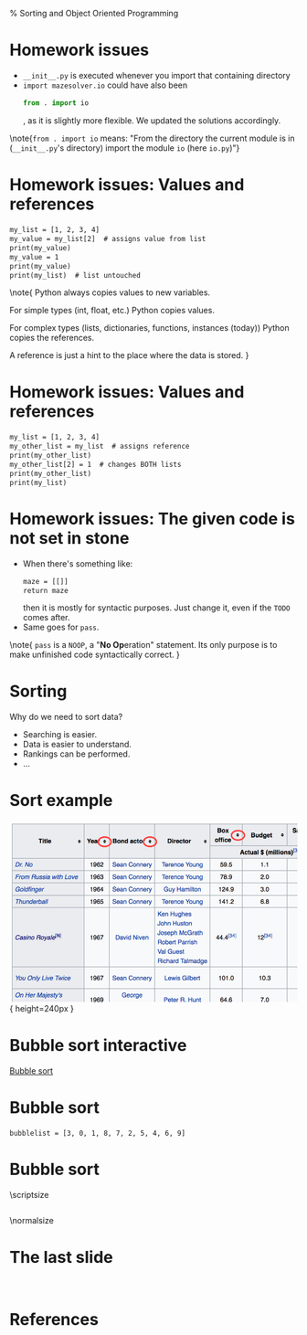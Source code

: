 % Sorting and Object Oriented Programming


# Homework issues

- `__init__.py` is executed whenever you import that containing directory
- `import mazesolver.io` could have also been
    ```python
    from . import io
    ```
  , as it is slightly more flexible. We updated the solutions accordingly.

\note{`from . import io` means: "From the directory the current module is in
(`__init__.py`'s directory) import the module `io` (here `io.py`)"}


# Homework issues: Values and references

```{ .python .exec }
my_list = [1, 2, 3, 4]
my_value = my_list[2]  # assigns value from list
print(my_value)
my_value = 1
print(my_value)
print(my_list)  # list untouched
```

\note{
Python always copies values to new variables.

For simple types (int, float, etc.) Python copies values.

For complex types (lists, dictionaries, functions, instances (today)) Python copies the references.

A reference is just a hint to the place where the data is stored.
}


# Homework issues: Values and references

```{ .python .exec }
my_list = [1, 2, 3, 4]
my_other_list = my_list  # assigns reference
print(my_other_list)
my_other_list[2] = 1  # changes BOTH lists
print(my_other_list)
print(my_list)
```


# Homework issues: The given code is not set in stone

- When there's something like:
    ```{ .python }
    maze = [[]]
    return maze
    ```
  then it is mostly for syntactic purposes. Just change it, even if the `TODO`
  comes after.
- Same goes for `pass`.

\note{
`pass` is a `NOOP`, a "**No Op**eration" statement. Its only purpose is to make
unfinished code syntactically correct.
}


# Sorting

Why do we need to sort data?

- Searching is easier.
- Data is easier to understand.
- Rankings can be performed.
- ...


# Sort example

![Wikipedia's List of Bond Movies](img/bondmovies.png){ height=240px }


# Bubble sort interactive

[Bubble sort](https://www.youtube.com/watch?v=lyZQPjUT5B4)


# Bubble sort

```{ .python .exec }
bubblelist = [3, 0, 1, 8, 7, 2, 5, 4, 6, 9]
```


# Bubble sort

\scriptsize

```{ .python .exec file=07_SortingOOP/code/bubblesort.py}
```

\normalsize


# The last slide

![]()


# References
